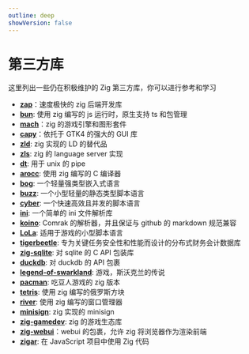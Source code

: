 ```yaml
---
outline: deep
showVersion: false
---
```


# 第三方库

这里列出一些仍在积极维护的 Zig 第三方库，你可以进行参考和学习

- **[zap](https://github.com/zigzap/zap)**：速度极快的 zig 后端开发库
- **[bun](https://github.com/oven-sh/bun)**: 使用 zig 编写的 js 运行时，原生支持 ts 和包管理
- **[mach](https://machengine.org/)**：zig 的游戏引擎和图形套件
- **[capy](https://github.com/capy-ui/capy)**：依托于 GTK4 的强大的 GUI 库
- **[zld](https://github.com/kubkon/zld)**: zig 实现的 LD 的替代品
- **[zls](https://github.com/zigtools/zls)**: zig 的 language server 实现
- **[dt](https://github.com/so-dang-cool/dt)**: 用于 unix 的 pipe
- **[arocc](https://github.com/Vexu/arocc)**: 使用 zig 编写的 C 编译器
- **[bog](https://github.com/Vexu/bog)**: 一个轻量强类型嵌入式语言
- **[buzz](https://github.com/buzz-language/buzz)**: 一个小型轻量的静态类型脚本语言
- **[cyber](https://github.com/fubark/cyber)**: 一个快速高效且并发的脚本语言
- **[ini](https://github.com/ziglibs/ini)**: 一个简单的 ini 文件解析库
- **[koino](https://github.com/kivikakk/koino)**: Comrak 的解析器，并且保证与 github 的 markdown 规范兼容
- **[LoLa](https://github.com/MasterQ32/LoLa)**: 适用于游戏的小型脚本语言
- **[tigerbeetle](https://github.com/tigerbeetle/tigerbeetle)**: 专为关键任务安全性和性能而设计的分布式财务会计数据库
- **[zig-sqlite](https://github.com/vrischmann/zig-sqlite)**: 对 sqlite 的 C API 包装库
- **[duckdb](https://github.com/beachglasslabs/duckdb.zig)**: 对 duckdb 的 API 包裹
- **[legend-of-swarkland](https://github.com/thejoshwolfe/legend-of-swarkland)**: 游戏，斯沃克兰的传说
- **[pacman](https://github.com/floooh/pacman.zig)**: 吃豆人游戏的 zig 版本
- **[tetris](https://github.com/andrewrk/tetris)**: 使用 zig 编写的俄罗斯方块
- **[river](https://github.com/riverwm/river)**: 使用 zig 编写的窗口管理器
- **[minisign](https://github.com/jedisct1/zig-minisign)**: zig 实现的 minisign
- **[zig-gamedev](https://github.com/michal-z/zig-gamedev)**: zig 的游戏生态库
- **[zig-webui](https://github.com/webui-dev/zig-webui)**：webui 的包裹，允许 zig 将浏览器作为渲染前端
- **[zigar](https://github.com/chung-leong/zigar)**: 在 JavaScript 项目中使用 Zig 代码
